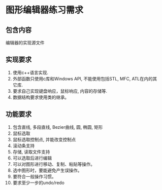 <h1>图形编辑器练习需求</h1>

<h2>包含内容</h2>

<p>编辑器的实现源文件</p>

<h2>实现要求</h2>

<ol>
<li>使用c++语言实现.</li>
<li>外部函数只使用c库和Windows API, 不能使用包括STL, MFC, ATL在内的其它库.</li>
<li>要求自己实现键盘响应，鼠标响应, 内容的存储等.</li>
<li>数据结构要求使用类的继承。</li>
</ol>

<h2>功能要求</h2>

<ol>
<li>包含直线, 多段直线, Bezier曲线, 圆, 椭圆, 矩形</li>
<li>鼠标选取</li>
<li>鼠标选取控制点, 并能改变控制点</li>
<li>滚动条支持</li>
<li>存储, 读取文件支持</li>
<li>可以选取后进行编辑 </li>
<li>可以对图形进行移动、复制、粘贴等操作。</li>
<li>选中图形时，要能避免产生误操作。</li>
<li>要符合一般操作习惯。</li>
<li>要求至少一步的undo/redo</li>
</ol>
